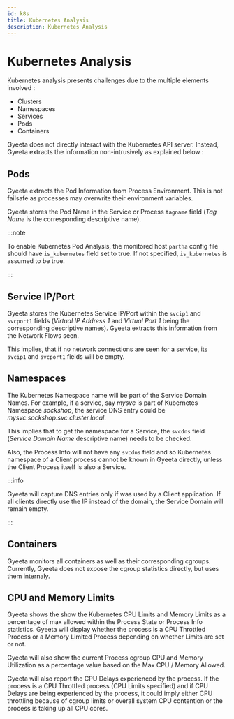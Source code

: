 ```yaml
---
id: k8s
title: Kubernetes Analysis
description: Kubernetes Analysis
---
```


# Kubernetes Analysis

Kubernetes analysis presents challenges due to the multiple elements involved :

- Clusters
- Namespaces
- Services
- Pods
- Containers

Gyeeta does not directly interact with the Kubernetes API server. Instead, Gyeeta extracts the information non-intrusively as 
explained below :

## Pods

Gyeeta extracts the Pod Information from Process Environment. This is not failsafe as processes may overwrite their environment
variables.

Gyeeta stores the Pod Name in the Service or Process `tagname` field (*Tag Name* is the corresponding descriptive name).

:::note

To enable Kubernetes Pod Analysis, the monitored host `partha` config file should have `is_kubernetes` field set to true.
If not specified, `is_kubernetes` is assumed to be true.

:::


## Service IP/Port

Gyeeta stores the Kubernetes Service IP/Port within the `svcip1` and `svcport1` fields (*Virtual IP Address 1* and
*Virtual Port 1* being the corresponding descriptive names). Gyeeta extracts this information from the Network Flows
seen. 

This implies, that if no network connections are seen for a service, its `svcip1` and `svcport1` fields will be empty.

## Namespaces

The Kubernetes Namespace name will be part of the Service Domain Names. For example, if a service, say *mysvc* is part of Kubernetes
Namespace *sockshop*, the service DNS entry could be *mysvc.sockshop.svc.cluster.local*.

This implies that to get the namespace for a Service, the `svcdns` field (*Service Domain Name* descriptive name) needs to be checked.

Also, the Process Info will not have any `svcdns` field and so Kubernetes namespace of a Client process cannot be known in Gyeeta directly,
unless the Client Process itself is also a Service.

:::info

Gyeeta will capture DNS entries only if was used by a Client application. If all clients directly use the IP instead of the domain,
the Service Domain will remain empty.

:::

## Containers

Gyeeta monitors all containers as well as their corresponding cgroups. Currently, Gyeeta does not expose the cgroup statistics
directly, but uses them internaly.

## CPU and Memory Limits

Gyeeta shows the show the Kubernetes CPU Limits and Memory Limits as a percentage of max allowed within the Process State or Process Info statistics.
Gyeeta will display whether the process is a CPU Throttled Process or a Memory Limited Process depending on whether Limits are set or not.

Gyeeta will also show the current Process cgroup CPU and Memory Utilization as a percentage value based on the Max CPU / Memory Allowed.

Gyeeta will also report the CPU Delays experienced by the process. If the process is a CPU Throttled process
(CPU Limits specified) and if CPU Delays are being experienced by the process, it could imply either CPU throttling because of cgroup limits
or overall system CPU contention or the process is taking up all CPU cores.

